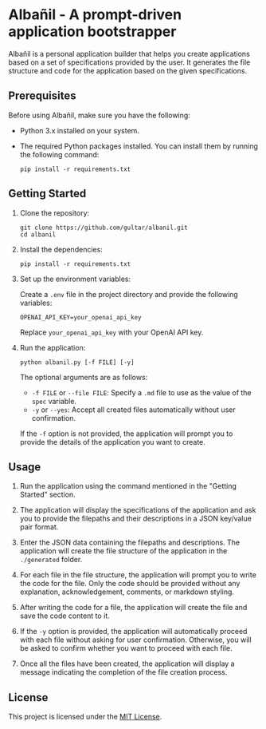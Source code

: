 # Albañil - A prompt-driven application bootstrapper

Albañil is a personal application builder that helps you create applications based on a set of specifications provided by the user. It generates the file structure and code for the application based on the given specifications.

## Prerequisites

Before using Albañil, make sure you have the following:

- Python 3.x installed on your system.
- The required Python packages installed. You can install them by running the following command:

  ```shell
  pip install -r requirements.txt
  ```

## Getting Started

1. Clone the repository:

   ```shell
   git clone https://github.com/gultar/albanil.git
   cd albanil
   ```

2. Install the dependencies:

   ```shell
   pip install -r requirements.txt
   ```

3. Set up the environment variables:

   Create a `.env` file in the project directory and provide the following variables:

   ```
   OPENAI_API_KEY=your_openai_api_key
   ```

   Replace `your_openai_api_key` with your OpenAI API key.

4. Run the application:

   ```shell
   python albanil.py [-f FILE] [-y]
   ```

   The optional arguments are as follows:

   - `-f FILE` or `--file FILE`: Specify a `.md` file to use as the value of the `spec` variable.
   - `-y` or `--yes`: Accept all created files automatically without user confirmation.

   If the `-f` option is not provided, the application will prompt you to provide the details of the application you want to create.

## Usage

1. Run the application using the command mentioned in the "Getting Started" section.

2. The application will display the specifications of the application and ask you to provide the filepaths and their descriptions in a JSON key/value pair format.

3. Enter the JSON data containing the filepaths and descriptions. The application will create the file structure of the application in the `./generated` folder.

4. For each file in the file structure, the application will prompt you to write the code for the file. Only the code should be provided without any explanation, acknowledgement, comments, or markdown styling.

5. After writing the code for a file, the application will create the file and save the code content to it.

6. If the `-y` option is provided, the application will automatically proceed with each file without asking for user confirmation. Otherwise, you will be asked to confirm whether you want to proceed with each file.

7. Once all the files have been created, the application will display a message indicating the completion of the file creation process.

## License

This project is licensed under the [MIT License](LICENSE).